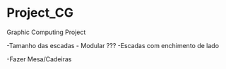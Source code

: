 # Project_CG
Graphic Computing Project

-Tamanho das escadas          - Modular ??? 
-Escadas com enchimento de lado

-Fazer Mesa/Cadeiras
